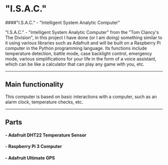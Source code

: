 # "I.S.A.C."
####"I.S.A.C." - "Intelligent System Analytic Computer"

"I.S.A.C." - "Intelligent System Analytic Computer" from the "Tom Clancy's The Division", in this project I have done
(or I am doing) something similar to it using various libraries such as Adafruit and will be built on a Raspberry Pi
computer in the Python programming language. Its functions include temperature detection, battle mode, case backlight
control, emergency mode, various simplifications for your life in the form of a voice assistant, which can be like a
calculator that can play any game with you, etc.

---

## Main functionality

This computer is based on basic interactions with a computer, such as an alarm clock, temperature checks, etc.

---

## Parts

#### - Adafruit DHT22 Temperature Sensor
#### - Raspberry Pi 3 Computer
#### - Adafruit Ultimate GPS